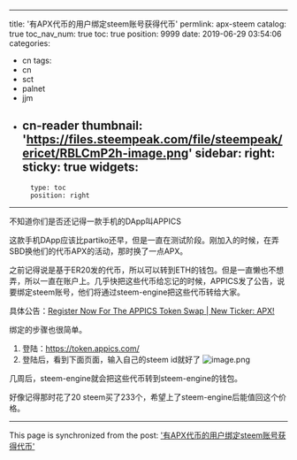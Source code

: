 
---
title: '有APX代币的用户绑定steem账号获得代币'
permlink: apx-steem
catalog: true
toc_nav_num: true
toc: true
position: 9999
date: 2019-06-29 03:54:06
categories:
- cn
tags:
- cn
- sct
- palnet
- jjm
- cn-reader
thumbnail: 'https://files.steempeak.com/file/steempeak/ericet/RBLCmP2h-image.png'
sidebar:
    right:
        sticky: true
widgets:
    -
        type: toc
        position: right
---


不知道你们是否还记得一款手机的DApp叫APPICS

这款手机DApp应该比partiko还早，但是一直在测试阶段。刚加入的时候，在弄SBD换他们的代币APX的活动，那时换了一点APX。

之前记得说是基于ER20发的代币，所以可以转到ETH的钱包。但是一直懒也不想弄，所以一直在账户上。几乎快把这些代币给忘记的时候，APPICS发了公告，说要绑定steem账号，他们将通过steem-engine把这些代币转给大家。

具体公告：[Register Now For The APPICS Token Swap | New Ticker: APX!](https://steempeak.com/steem/@appics/register-now-for-the-appics-token-swap-or-new-ticker-apx)

绑定的步骤也很简单。

1. 登陆：https://token.appics.com/
2. 登陆后，看到下面页面，输入自己的steem id就好了
![image.png](https://files.steempeak.com/file/steempeak/ericet/RBLCmP2h-image.png)

几周后，steem-engine就会把这些代币转到steem-engine的钱包。

好像记得那时花了20 steem买了233个，希望上了steem-engine后能值回这个价格。


- - -

This page is synchronized from the post: ['有APX代币的用户绑定steem账号获得代币'](https://steemit.com/@ericet/apx-steem)
